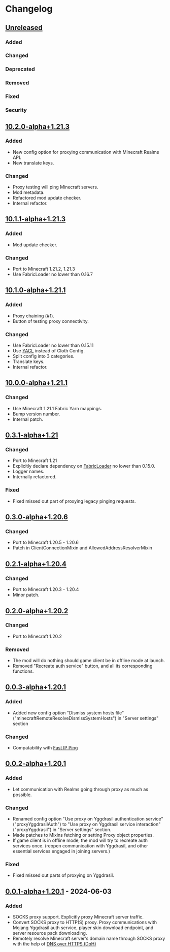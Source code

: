# Changelog

## [Unreleased]

### Added

### Changed

### Deprecated

### Removed

### Fixed

### Security

## [10.2.0-alpha+1.21.3]

### Added

- New config option for proxying communication with Minecraft Realms API.
- New translate keys.

### Changed

- Proxy testing will ping Minecraft servers.
- Mod metadata.
- Refactored mod update checker.
- Internal refactor.

## [10.1.1-alpha+1.21.3]

### Added

- Mod update checker.

### Changed

- Port to Minecraft 1.21.2, 1.21.3
- Use FabricLoader no lower than 0.16.7

## [10.1.0-alpha+1.21.1]

### Added

- Proxy chaining (#1).
- Button of testing proxy connectivity.

### Changed

- Use FabricLoader no lower than 0.15.11
- Use [YACL](https://modrinth.com/mod/yacl/) instead of Cloth Config.
- Split config into 3 categories.
- Translate keys.
- Internal refactor.

## [10.0.0-alpha+1.21.1]

### Changed

- Use Minecraft 1.21.1 Fabric Yarn mappings.
- Bump version number.
- Internal patch.

## [0.3.1-alpha+1.21]

### Changed

- Port to Minecraft 1.21
- Explicitly declare dependency on [FabricLoader](https://github.com/FabricMC/fabric-loader/releases/tag/0.15.0) no lower than 0.15.0.
- Logger names.
- Internally refactored.

### Fixed

- Fixed missed out part of proxying legacy pinging requests.

## [0.3.0-alpha+1.20.6]

### Changed

- Port to Minecraft 1.20.5 - 1.20.6
- Patch in ClientConnectionMixin and AllowedAddressResolverMixin

## [0.2.1-alpha+1.20.4]

### Changed

- Port to Minecraft 1.20.3 - 1.20.4
- Minor patch.

## [0.2.0-alpha+1.20.2]

### Changed

- Port to Minecraft 1.20.2

### Removed

- The mod will do nothing should game client be in offline mode at launch.
- Removed "Recreate auth service" button, and all its corresponding functions.

## [0.0.3-alpha+1.20.1]

### Added

- Added new config option "Dismiss system hosts file"("minecraftRemoteResolveDismissSystemHosts") in "Server settings" section

### Changed

- Compatability with [Fast IP Ping](https://modrinth.com/mod/fast-ip-ping)

## [0.0.2-alpha+1.20.1]

### Added

- Let communication with Realms going through proxy as much as possible.

### Changed

- Renamed config option "Use proxy on Yggdrasil authentication service"("proxyYggdrasilAuth")
  to "Use proxy on Yggdrasil service interaction"("proxyYggdrasil") in "Server settings" section.
- Made patches to Mixins fetching or setting Proxy object properties.
- If game client is in offline mode, the mod will try to recreate auth services once.
  (reopen communication with Yggdrasil, and other essential services engaged in joining servers.)

### Fixed

- Fixed missed out parts of proxying on Yggdrasil.

## [0.0.1-alpha+1.20.1] - 2024-06-03

### Added

- SOCKS proxy support. Explicitly proxy Minecraft server traffic.
- Convert SOCKS proxy to HTTP(S) proxy. Proxy communications with Mojang Yggdrasil auth service, player skin download endpoint, and server resource pack downloading.
- Remotely resolve Minecraft server's domain name through SOCKS proxy with the help of [DNS over HTTPS (DoH)](https://www.rfc-editor.org/rfc/rfc8484)

[Unreleased]: https://github.com/NorthRealm/SocksProxyClientOfMinecraft/compare/v10.2.0-alpha+1.21.3...HEAD
[10.2.0-alpha+1.21.3]: https://github.com/NorthRealm/SocksProxyClientOfMinecraft/compare/v10.1.1-alpha+1.21.3...v10.2.0-alpha+1.21.3
[10.1.1-alpha+1.21.3]: https://github.com/NorthRealm/SocksProxyClientOfMinecraft/compare/v10.1.0-alpha+1.21.1...v10.1.1-alpha+1.21.3
[10.1.0-alpha+1.21.1]: https://github.com/NorthRealm/SocksProxyClientOfMinecraft/compare/v10.0.0-alpha+1.21.1...v10.1.0-alpha+1.21.1
[10.0.0-alpha+1.21.1]: https://github.com/NorthRealm/SocksProxyClientOfMinecraft/compare/v0.3.1-alpha+1.21...v10.0.0-alpha+1.21.1
[0.3.1-alpha+1.21]: https://github.com/NorthRealm/SocksProxyClientOfMinecraft/compare/v0.3.0-alpha+1.20.6...v0.3.1-alpha+1.21
[0.3.0-alpha+1.20.6]: https://github.com/NorthRealm/SocksProxyClientOfMinecraft/compare/v0.2.1-alpha+1.20.4...v0.3.0-alpha+1.20.6
[0.2.1-alpha+1.20.4]: https://github.com/NorthRealm/SocksProxyClientOfMinecraft/compare/v0.2.0-alpha+1.20.2...v0.2.1-alpha+1.20.4
[0.2.0-alpha+1.20.2]: https://github.com/NorthRealm/SocksProxyClientOfMinecraft/compare/v0.0.3-alpha+1.20.1...v0.2.0-alpha+1.20.2
[0.0.3-alpha+1.20.1]: https://github.com/NorthRealm/SocksProxyClientOfMinecraft/compare/v0.0.2-alpha+1.20.1...v0.0.3-alpha+1.20.1
[0.0.2-alpha+1.20.1]: https://github.com/NorthRealm/SocksProxyClientOfMinecraft/compare/v0.0.1-alpha+1.20.1...v0.0.2-alpha+1.20.1
[0.0.1-alpha+1.20.1]: https://github.com/NorthRealm/SocksProxyClientOfMinecraft/commits/v0.0.1-alpha+1.20.1
